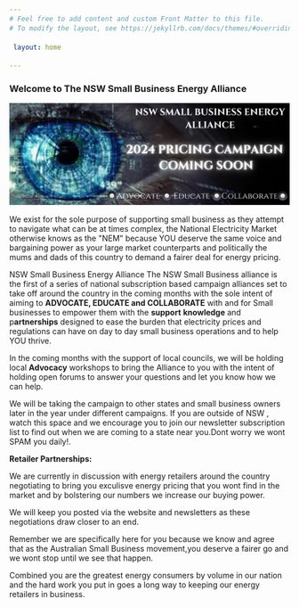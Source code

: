 ```yaml
---
# Feel free to add content and custom Front Matter to this file.
# To modify the layout, see https://jekyllrb.com/docs/themes/#overriding-theme-defaults

 layout: home

---
```

### Welcome to The NSW Small Business Energy Alliance

![NSW Small Business Energy Alliance. Uniting for Fair Energy Prices & Success. Advocate Educate Collaborate.](/assets/Banner.jpg)

We exist for the sole purpose of supporting small business as they attempt to navigate what can be at times complex, the National Electricity Market otherwise knows as the "NEM" because YOU deserve the same voice and bargaining power as your large market counterparts and politically the mums and dads of this country to demand a fairer deal for energy pricing. 

NSW Small Business Energy Alliance
The NSW Small Business alliance is the first of a series of national subscription based campaign  alliances set to take off around the country in the coming months with the sole intent of aiming to <b>ADVOCATE, EDUCATE and COLLABORATE</b> with and for Small businesses to empower them with the <b>support</b> <b>knowledge</b> and p<b>artnerships</b> designed to ease the burden that electricity prices and regulations can have on day to day small business operations and to help YOU thrive. 

In the coming months with the support of local councils,  we will be holding local <b>Advocacy</b> workshops to bring the Alliance to you with the intent of holding open forums to answer your questions and let you know how we can help.  

We will be taking the campaign to other states and small business owners later in the year under different campaigns. If you are outside of NSW , watch this space and we encourage you to join our newsletter subscription list to find out when we are coming to a state near you.Dont worry we wont SPAM you daily!.  

<b>Retailer Partnerships:</b>  

We are currently in discussion with energy retailers around the country negotiating to bring you exculisve energy pricing that you wont find in the market and by bolstering our numbers we increase our buying power.  

We will keep you posted via the website and newsletters as these negotiations draw closer to an end.  

Remember we are specifically here for you because we know and agree that as the Australian Small Business movement,you deserve a fairer go and we wont stop until we see that happen.


Combined you are the greatest energy consumers by volume in our nation and the hard work you put in goes a long way to keeping our energy retailers in business.

